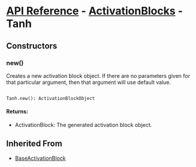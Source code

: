 # [API Reference](../../API.md) - [ActivationBlocks](../ActivationBlocks.md) - Tanh

## Constructors

### new()

Creates a new activation block object. If there are no parameters given for that particular argument, then that argument will use default value.

```

Tanh.new(): ActivationBlockObject

```

#### Returns:

* ActivationBlock: The generated activation block object.

## Inherited From

* [BaseActivationBlock](BaseActivationBlock.md)
